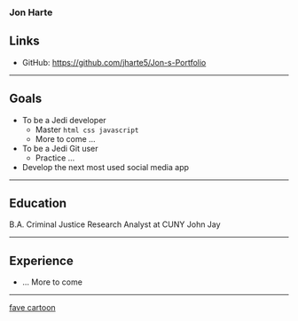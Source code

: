 ### Jon Harte

## Links

* GitHub: https://github.com/jharte5/Jon-s-Portfolio

---

## Goals

* To be a Jedi developer
    * Master `html css javascript`
    * More to come ...
* To be a Jedi Git user
    * Practice ...
* Develop the next most used social media app    

---
## Education
 B.A. Criminal Justice Research Analyst at CUNY John Jay
  
---
## Experience
* ... More to come

---

[fave cartoon](https://www.deviantart.com/deer-head/art/Young-Straw-Hats-433324857)

